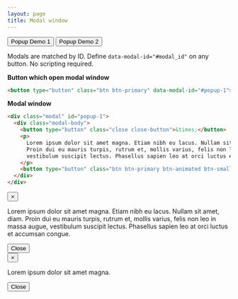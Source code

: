 ```yaml
---
layout: page
title: Modal window
---
```


<div class="row">
  <div class="col-m-12">
    <button type="button" class="btn btn-primary" data-modal-id="#popup-1">Popup Demo 1</button>
    <button type="button" class="btn btn-primary" data-modal-id="#popup-2">Popup Demo 2</button>
  </div>
</div>

Modals are matched by ID. Define `data-modal-id="#modal_id"` on any button. No scripting required.

**Button which open modal window**

```html
<button type="button" class="btn btn-primary" data-modal-id="#popup-1">Popup</button>
```

**Modal window**

```html
<div class="modal" id="popup-1">
  <div class="modal-body">
    <button type="button" class="close close-button">&times;</button>
    <p>
      Lorem ipsum dolor sit amet magna. Etiam nibh eu lacus. Nullam sit amet, diam.
      Proin dui eu mauris turpis, rutrum et, mollis varius, felis non leo in massa augue,
      vestibulum suscipit lectus. Phasellus sapien leo at orci luctus et accumsan congue.
    </p>
    <button type="button" class="btn btn-primary btn-animated btn-small close">Close</button>
  </div>
</div>
```

<div class="modal" id="popup-1">
  <div class="modal-body">
    <button type="button" class="close close-button">&times;</button>
    <p>
      Lorem ipsum dolor sit amet magna. Etiam nibh eu lacus. Nullam sit amet, diam.
      Proin dui eu mauris turpis, rutrum et, mollis varius, felis non leo in massa augue,
      vestibulum suscipit lectus. Phasellus sapien leo at orci luctus et accumsan congue.
    </p>
    <button type="button" class="btn btn-primary btn-animated btn-small close">Close</button>
  </div>
</div>

<div class="modal" id="popup-2">
  <div class="modal-body">
    <button type="button" class="close close-button">&times;</button>
        <p>Lorem ipsum dolor sit amet magna.</p>
    <button type="button" class="btn btn-primary btn-animated btn-small close">Close</button>
  </div>
</div>
